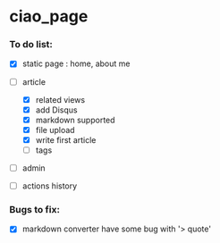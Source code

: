 # ciao_page


### To do list:

- [x] static page : home, about me
- [ ] article
    - [x] related views
    - [x] add Disqus
    - [x] markdown supported
    - [X] file upload
    - [x] write first article
    - [ ] tags
- [ ] admin
- [ ] actions history


### Bugs to fix:
  
- [x] markdown converter have some bug with '> quote'
